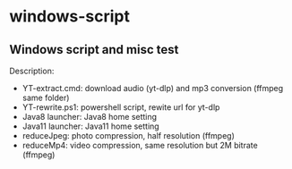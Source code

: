# windows-script
## Windows script and misc test
Description:
* YT-extract.cmd: download audio (yt-dlp) and mp3 conversion (ffmpeg same folder)
* YT-rewrite.ps1: powershell script, rewite url for yt-dlp
* Java8 launcher: Java8 home setting
* Java11 launcher: Java11 home setting
* reduceJpeg: photo compression, half resolution (ffmpeg)
* reduceMp4: video compression, same resolution but 2M bitrate (ffmpeg)